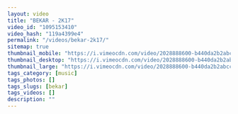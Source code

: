 ```yaml
---
layout: video
title: "BEKAR - 2K17"
video_id: "1095153410"
video_hash: "119a4399e4"
permalink: "/videos/bekar-2k17/"
sitemap: true
thumbnail_mobile: "https://i.vimeocdn.com/video/2028888600-b440da2b2abcc4ea03f9fd5a7fa001434bfb9c7a25c50b8d0573a5355911e4bf-d_640x360?&r=pad&region=us"
thumbnail_desktop: "https://i.vimeocdn.com/video/2028888600-b440da2b2abcc4ea03f9fd5a7fa001434bfb9c7a25c50b8d0573a5355911e4bf-d_960x540?&r=pad&region=us"
thumbnail_large: "https://i.vimeocdn.com/video/2028888600-b440da2b2abcc4ea03f9fd5a7fa001434bfb9c7a25c50b8d0573a5355911e4bf-d_1280x720?&r=pad&region=us"
tags_category: [music]
tags_photos: []
tags_slugs: [bekar]
tags_videos: []
description: ""
---
```

